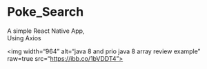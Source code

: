 # Poke_Search
A simple React Native App,<br>
Using Axios


<img width=“964” alt=“java 8 and prio java 8  array review example” raw=true src=“https://ibb.co/1bVDDT4”>
